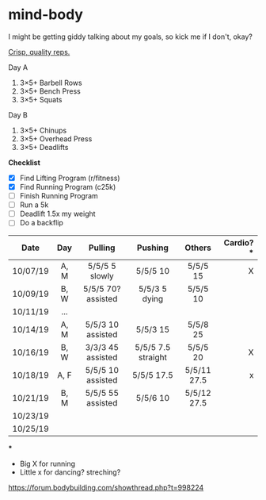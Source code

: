 # mind-body

I might be getting giddy talking about my goals, so kick me if I don't, okay?

[Crisp, quality reps.](https://thefitness.wiki/routines/r-fitness-basic-beginner-routine/)

Day A
1. 3×5+ Barbell Rows
2. 3×5+ Bench Press
3. 3×5+ Squats

Day B
1. 3×5+ Chinups
2. 3×5+ Overhead Press
3. 3×5+ Deadlifts

__Checklist__
- [x] Find Lifting Program (r/fitness)
- [x] Find Running Program (c25k)
- [ ] Finish Running Program
- [ ] Run a 5k
- [ ] Deadlift 1.5x my weight
- [ ] Do a backflip

Date | Day | Pulling | Pushing | Others | Cardio?* 
--- | :---: | :---: | :---: | :---: | ---:
10/07/19 | A, M | 5/5/5 5 slowly | 5/5/5 10 | 5/5/5 15 | X
10/09/19 | B, W | 5/5/5 70? assisted | 5/5/3 5 dying | 5/5/5 10
10/11/19 | ... | | |
10/14/19 | A, M | 5/5/3 10 assisted | 5/5/3 15 | 5/5/8 25
10/16/19 | B, W | 3/3/3 45 assisted | 5/5/5 7.5 straight | 5/5/5 20 | X
10/18/19 | A, F | 5/5/5 10 assisted | 5/5/5 17.5 | 5/5/11 27.5 | x
10/21/19 | B, M | 5/5/5 55 assisted | 5/5/6 10 | 5/5/12 27.5
10/23/19 | | | | 
10/25/19 | | | | 

**\***
* Big X for running
* Little x for dancing? streching?

<https://forum.bodybuilding.com/showthread.php?t=998224>
